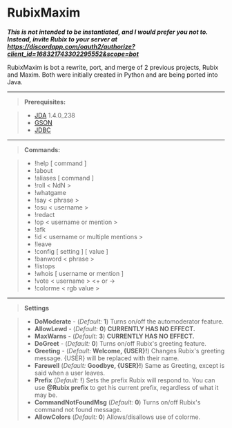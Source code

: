 RubixMaxim
===================
***This is not intended to be instantiated, and I would prefer you not to. Instead, invite Rubix to your server at https://discordapp.com/oauth2/authorize?client_id=168321743302295552&scope=bot***

RubixMaxim is bot a rewrite, port, and merge of 2 previous projects, Rubix and Maxim.
Both were initially created in Python and are being ported into Java.

----------
> **Prerequisites:**

> - [JDA](https://github.com/DV8FromTheWorld/JDA) 1.4.0_238
> - [GSON](https://github.com/google/gson)
> - [JDBC](https://dev.mysql.com/downloads/connector/j/5.0.html)

----------
> **Commands:**

> - !help [ command ]
> - !about
> - !aliases [ command ]
> - !roll < NdN >
> - !whatgame
> - !say < phrase >
> - !osu < username >
> - !redact
> - !op < username or mention >
> - !afk
> - !id < username or multiple mentions >
> - !leave
> - !config [ setting ] [ value ]
> - !banword < phrase >
> - !listops
> - !whois [ username or mention ]
> - !vote < username > <+ or ->
> - !colorme < rgb value >

----------

> **Settings**

> - **DoModerate** - (*Default:* **1**) Turns on/off the automoderator feature.
> - **AllowLewd** - (*Default:* **0**) **CURRENTLY HAS NO EFFECT.**
> - **MaxWarns** - (*Default:* **3**) **CURRENTLY HAS NO EFFECT.**
> - **DoGreet** - (*Default:* **0**) Turns on/off Rubix's greeting feature.
> - **Greeting** - (*Default:* **Welcome, {USER}!**) Changes Rubix's greeting message. {USER} will be replaced with their name.
> - **Farewell** (*Default:* **Goodbye, {USER}!**) Same as Greeting, except is said when a user leaves.
> - **Prefix** (*Default:* **!**) Sets the prefix Rubix will respond to. You can use **@Rubix prefix** to get his current prefix, regardless of what it may be.
> - **CommandNotFoundMsg** (*Default:* **0**) Turns on/off Rubix's command not found message.
> - **AllowColors** (*Default:* **0**) Allows/disallows use of colorme.
